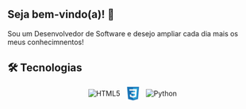 ## Seja bem-vindo(a)! 👋

Sou um Desenvolvedor de Software e desejo ampliar cada dia mais os meus conhecimnentos!

## 🛠 Tecnologias

<p align="center">
  <img src="https://upload.wikimedia.org/wikipedia/commons/6/61/HTML5_logo_and_wordmark.svg"
       alt="HTML5" width="28" style="vertical-align:middle;">
  <img src= "https://raw.githubusercontent.com/devicons/devicon/master/icons/css3/css3-original.svg"
    alt="CSS3" width="28" style="vertical-align:middle; margin-left:8px;">
  <img src="https://upload.wikimedia.org/wikipedia/commons/c/c3/Python-logo-notext.svg"
       alt="Python" width="28" style="vertical-align:middle; margin-left:8px;">
</p>

<!--
**HenriqueStudant/HenriqueStudant** is a ✨ _special_ ✨ repository because its `README.md` (this file) appears on your GitHub profile.

Here are some ideas to get you started:

- 🔭 I’m currently working on ...
- 🌱 I’m currently learning ...
- 👯 I’m looking to collaborate on ...
- 🤔 I’m looking for help with ...
- 💬 Ask me about ...
- 📫 How to reach me: ...
- 😄 Pronouns: ...
- ⚡ Fun fact: ...
-->
